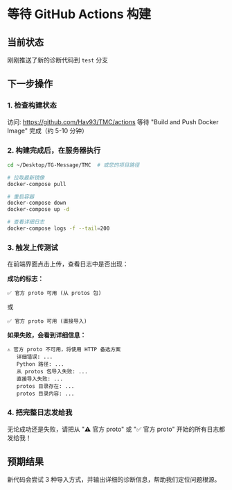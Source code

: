 # 等待 GitHub Actions 构建

## 当前状态
刚刚推送了新的诊断代码到 `test` 分支

## 下一步操作

### 1. 检查构建状态
访问: https://github.com/Hav93/TMC/actions
等待 "Build and Push Docker Image" 完成（约 5-10 分钟）

### 2. 构建完成后，在服务器执行
```bash
cd ~/Desktop/TG-Message/TMC  # 或您的项目路径

# 拉取最新镜像
docker-compose pull

# 重启容器
docker-compose down
docker-compose up -d

# 查看详细日志
docker-compose logs -f --tail=200
```

### 3. 触发上传测试
在前端界面点击上传，查看日志中是否出现：

**成功的标志：**
```
✅ 官方 proto 可用 (从 protos 包)
```
或
```
✅ 官方 proto 可用 (直接导入)
```

**如果失败，会看到详细信息：**
```
⚠️ 官方 proto 不可用，将使用 HTTP 备选方案
   详细错误: ...
   Python 路径: ...
   从 protos 包导入失败: ...
   直接导入失败: ...
   protos 目录存在: ...
   protos 目录内容: ...
```

### 4. 把完整日志发给我
无论成功还是失败，请把从 "⚠️ 官方 proto" 或 "✅ 官方 proto" 开始的所有日志都发给我！

## 预期结果
新代码会尝试 3 种导入方式，并输出详细的诊断信息，帮助我们定位问题根源。


